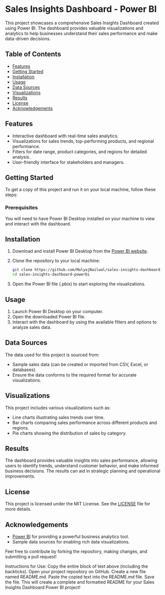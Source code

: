 # Sales Insights Dashboard - Power BI

This project showcases a comprehensive Sales Insights Dashboard created using Power BI. The dashboard provides valuable visualizations and analytics to help businesses understand their sales performance and make data-driven decisions.

## Table of Contents

- [Features](#features)
- [Getting Started](#getting-started)
- [Installation](#installation)
- [Usage](#usage)
- [Data Sources](#data-sources)
- [Visualizations](#visualizations)
- [Results](#results)
- [License](#license)
- [Acknowledgements](#acknowledgements)

## Features

- Interactive dashboard with real-time sales analytics.
- Visualizations for sales trends, top-performing products, and regional performance.
- Filters for date range, product categories, and regions for detailed analysis.
- User-friendly interface for stakeholders and managers.

## Getting Started

To get a copy of this project and run it on your local machine, follow these steps:

### Prerequisites

You will need to have Power BI Desktop installed on your machine to view and interact with the dashboard.

## Installation

1. Download and install Power BI Desktop from the [Power BI website](https://powerbi.microsoft.com/).
2. Clone the repository to your local machine:

   ```bash
   git clone https://github.com/MalyajNailwal/sales-insights-dashboard-powerbi.git
   cd sales-insights-dashboard-powerbi
   ```

3. Open the Power BI file (.pbix) to start exploring the visualizations.

## Usage

1. Launch Power BI Desktop on your computer.
2. Open the downloaded Power BI file.
3. Interact with the dashboard by using the available filters and options to analyze sales data.

## Data Sources

The data used for this project is sourced from:

- Sample sales data (can be created or imported from CSV, Excel, or databases).
- Ensure the data conforms to the required format for accurate visualizations.

## Visualizations

This project includes various visualizations such as:

- Line charts illustrating sales trends over time.
- Bar charts comparing sales performance across different products and regions.
- Pie charts showing the distribution of sales by category.

## Results

The dashboard provides valuable insights into sales performance, allowing users to identify trends, understand customer behavior, and make informed business decisions. The results can aid in strategic planning and operational improvements.

## License

This project is licensed under the MIT License. See the [LICENSE](LICENSE) file for more details.

## Acknowledgements

- [Power BI](https://powerbi.microsoft.com/) for providing a powerful business analytics tool.
- Sample data sources for enabling rich data visualizations.

Feel free to contribute by forking the repository, making changes, and submitting a pull request!



Instructions for Use:
Copy the entire block of text above (including the backticks).
Open your project repository on GitHub.
Create a new file named README.md.
Paste the copied text into the README.md file.
Save the file.
This will create a complete and formatted README for your Sales Insights Dashboard Power BI project!







